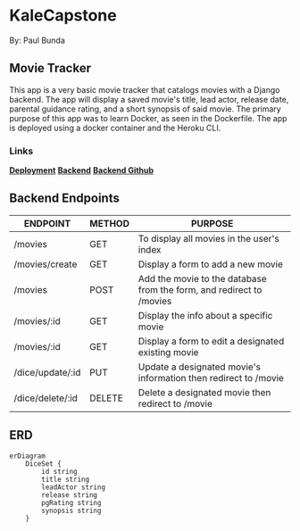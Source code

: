 # KaleCapstone 
By: Paul Bunda

## Movie Tracker
This app is a very basic movie tracker that catalogs movies with a Django backend. The app will display a saved movie's title, lead actor, release date, parental guidance rating, and a short synopsis of said movie. The primary purpose of this app was to learn Docker, as seen in the Dockerfile. The app is deployed using a docker container and the Heroku CLI.  

### Links
[**Deployment**](https://intense-forest-85466-8a4e6faec164.herokuapp.com/)
[**Backend**](https://stormy-journey-78172-5e031ccea3dc.herokuapp.com/movies/)
[**Backend Github**](https://github.com/Auryx/KaleCapstone-Backend)

## Backend Endpoints
| ENDPOINT | METHOD | PURPOSE |
|----------|--------|---------|
| /movies | GET | To display all movies in the user's index |
| /movies/create | GET | Display a form to add a new movie |
| /movies | POST | Add the movie to the database from the form, and redirect to /movies |
| /movies/:id | GET | Display the info about a specific movie |
| /movies/:id | GET | Display a form to edit a designated existing movie |
| /dice/update/:id | PUT | Update a designated movie's information then redirect to /movie |
| /dice/delete/:id | DELETE | Delete a designated movie then redirect to /movie  |

## ERD
``` mermaid
erDiagram
    DiceSet {
        id string 
        title string
        leadActor string
        release string
        pgRating string
        synopsis string
    }

```
